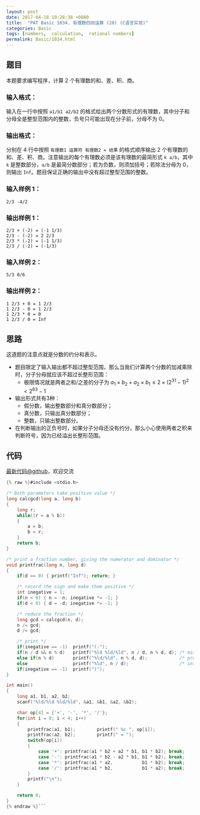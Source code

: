 ```yaml
---
layout: post
date: 2017-04-18 19:28:38 +0800
title:  "PAT Basic 1034. 有理数四则运算 (20) (C语言实现)"
categories: Basic
tags: [numbers,  calculation,  rational numbers]
permalink: Basic/1034.html
---
```


## 题目

本题要求编写程序，计算 2 个有理数的和、差、积、商。

### 输入格式：

输入在一行中按照 `a1/b1 a2/b2` 的格式给出两个分数形式的有理数，其中分子和分母全是整型范围内的整数，负号只可能出现在分子前，分母不为 0。

### 输出格式：

分别在 4 行中按照 `有理数1 运算符 有理数2 = 结果` 的格式顺序输出 2 个有理数的和、差、积、商。注意输出的每个有理数必须是该有理数的最简形式
`k a/b`，其中 `k` 是整数部分，`a/b` 是最简分数部分；若为负数，则须加括号；若除法分母为 0，则输出
`Inf`。题目保证正确的输出中没有超过整型范围的整数。

### 输入样例 1：

    
    
    2/3 -4/2
    

### 输出样例 1：

    
    
    2/3 + (-2) = (-1 1/3)
    2/3 - (-2) = 2 2/3
    2/3 * (-2) = (-1 1/3)
    2/3 / (-2) = (-1/3)
    

### 输入样例 2：

    
    
    5/3 0/6
    

### 输出样例 2：

    
    
    1 2/3 + 0 = 1 2/3
    1 2/3 - 0 = 1 2/3
    1 2/3 * 0 = 0
    1 2/3 / 0 = Inf
    



## 思路


这道题的注意点就是分数的约分和表示。

- 题目限定了输入输出都不超过整型范围，那么当我们计算两个分数的加减乘除时，分子分母就应该不超过长整形范围：
  - 极限情况就是两者之和/之差的分子为 $a_1\times b_2+a_2\times b_1\le 2\times (2^{31}-1)^2\lt2^{63}-1$
- 输出形式共有3种：
  - 假分数，输出整数部分和真分数部分；
  - 真分数，只输出真分数部分；
  - 整数，只输出整数部分。
- 在判断输出的正负号时，如果分子分母还没有约分，那么小心使用两者之积来判断符号，因为已经溢出长整形范围。

## 代码

[最新代码@github](https://github.com/OliverLew/PAT/blob/master/PATBasic/1034.c)，欢迎交流
```c
{% raw %}#include <stdio.h>

/* Both parameters take positive value */
long calcgcd(long a, long b)
{
    long r;
    while((r = a % b))
    {
        a = b;
        b = r;
    }
    return b;
}

/* print a fraction number, giving the numerator and dominator */
void printfrac(long n, long d)
{
    if(d == 0) { printf("Inf"); return; }

    /* record the sign and make them positive */
    int inegative = 1;
    if(n < 0) { n = -n; inegative *= -1; }
    if(d < 0) { d = -d; inegative *= -1; }

    /* reduce the fraction */
    long gcd = calcgcd(n, d);
    n /= gcd;
    d /= gcd;

    /* print */
    if(inegative == -1)  printf("(-");
    if(n / d && n % d)   printf("%ld %ld/%ld", n / d, n % d, d); /* mixed fractions */
    else if(n % d)       printf("%ld/%ld", n % d, d);            /* proper fractions */
    else                 printf("%ld", n / d);                   /* integers */
    if(inegative == -1)  printf(")");
}

int main()
{
    long a1, b1, a2, b2;
    scanf("%ld/%ld %ld/%ld", &a1, &b1, &a2, &b2);

    char op[4] = {'+', '-', '*', '/'};
    for(int i = 0; i < 4; i++)
    {
        printfrac(a1, b1);        printf(" %c ", op[i]);
        printfrac(a2, b2);        printf(" = ");
        switch(op[i])
        {
            case '+': printfrac(a1 * b2 + a2 * b1, b1 * b2); break;
            case '-': printfrac(a1 * b2 - a2 * b1, b1 * b2); break;
            case '*': printfrac(a1 * a2,           b1 * b2); break;
            case '/': printfrac(a1 * b2,           b1 * a2); break;
        }
        printf("\n");
    }

    return 0;
}
{% endraw %}```